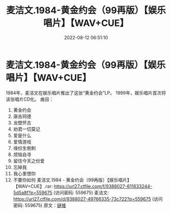 ﻿---
title: 麦洁文.1984-黄金约会（99再版）【娱乐唱片】【WAV+CUE】
date: 2022-08-12 06:51:10
categories: WAV车载音乐、镜像
tags: 华语中文
---
# 麦洁文.1984-黄金约会（99再版）【娱乐唱片】【WAV+CUE】

1984年，麦洁文在娱乐唱片推出了这张“黄金约会”LP。
1999年，娱乐唱片首次将该张唱片CD化。
曲目：
01. 黄金约会
02. 唐吉珂德
03. 龙壁怀古
04. 劝君一切莫记
05. 爱是什么
06. 爱情游戏
07. 缘份生倒刺
08. 烦恼自寻
09. 留住今天之份爱
10. 忘掉我
11. 我心里恨你
12. 不要你如何
麦洁文.1984 - 黄金约会（99再版）【娱乐唱片】【WAV+CUE】.rar:
https://url27.ctfile.com/f/9388027-611633244-5d5a8f?p=559675
(访问密码: 559675)
麦洁文: https://url27.ctfile.com/d/9388027-49766335-73c722?p=559675
(访问密码: 559675)
原文：[链接](https://blog.sina.com.cn/s/blog_1647c7e7601030ytm.html)